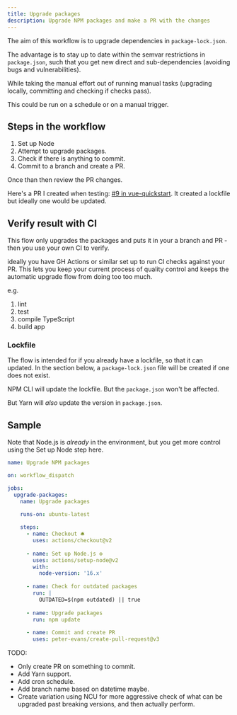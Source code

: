 ```yaml
---
title: Upgrade packages
description: Upgrade NPM packages and make a PR with the changes
---
```


The aim of this workflow is to upgrade dependencies in `package-lock.json`. 

The advantage is to stay up to date within the semvar restrictions in `package.json`, such that you get new direct and sub-dependencies (avoiding bugs and vulnerabilities).

While taking the manual effort out of running manual tasks (upgrading locally, committing and checking if checks pass).

This could be run on a schedule or on a manual trigger.


## Steps in the workflow

1. Set up Node
1. Attempt to upgrade packages.
1. Check if there is anything to commit.
1. Commit to a branch and create a PR.

Once than then review the PR changes.

Here's a PR I created when testing: [#9 in vue-quickstart](https://github.com/MichaelCurrin/vue-quickstart/pull/9). It created a lockfile but ideally one would be updated.


## Verify result with CI

This flow only upgrades the packages and puts it in your a branch and PR - then you use your own CI to verify.

ideally you have GH Actions or similar set up to run CI checks against your PR. This lets you keep your current process of quality control and keeps the automatic upgrade flow from doing too too much.

e.g.

1. lint
1. test
1. compile TypeScript
1. build app

### Lockfile

The flow is intended for if you already have a lockfile, so that it can updated. In the section below, a `package-lock.json` file will be created if one does not exist.

NPM CLI will update the lockfile. But the `package.json` won't be affected.

But Yarn will _also_ update the version in `package.json`.


## Sample

Note that Node.js is _already_ in the environment, but you get more control using the Set up Node step here.

```yaml
name: Upgrade NPM packages

on: workflow_dispatch

jobs:
  upgrade-packages:
    name: Upgrade packages
    
    runs-on: ubuntu-latest

    steps:
      - name: Checkout 🛎️
        uses: actions/checkout@v2
    
      - name: Set up Node.js ⚙️
        uses: actions/setup-node@v2
        with:
          node-version: '16.x'
        
      - name: Check for outdated packages
        run: |
          OUTDATED=$(npm outdated) || true
        
      - name: Upgrade packages
        run: npm update
        
      - name: Commit and create PR
        uses: peter-evans/create-pull-request@v3
```

TODO: 

- Only create PR on something to commit.
- Add Yarn support.
- Add cron schedule.
- Add branch name based on datetime maybe.
- Create variation using NCU for more aggressive check of what can be upgraded past breaking versions, and then actually perform.
